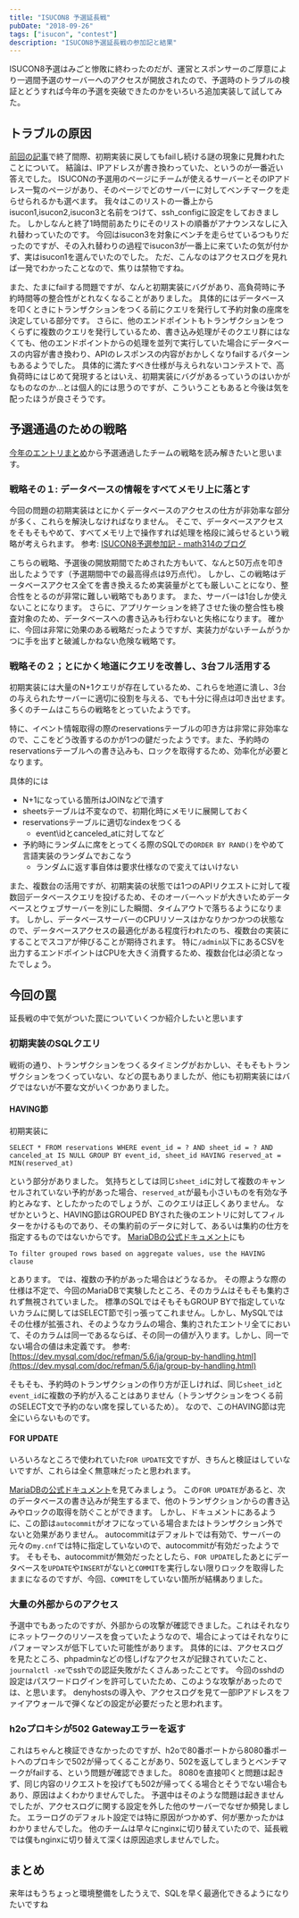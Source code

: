 ```yaml
---
title: "ISUCON8 予選延長戦"
pubDate: "2018-09-26"
tags: ["isucon", "contest"]
description: "ISUCON8予選延長戦の参加記と結果"
---
```


ISUCON8予選はみごと惨敗に終わったのだが、運営とスポンサーのご厚意により一週間予選のサーバーへのアクセスが開放されたので、予選時のトラブルの検証とどうすれば今年の予選を突破できたのかをいろいろ追加実装して試してみた。

## トラブルの原因
[前回の記事](2018/09/17/isucon.html)で終了間際、初期実装に戻してもfailし続ける謎の現象に見舞われたことについて。
結論は、IPアドレスが書き換わっていた、というのが一番近い答えでした。
ISUCONの予選用のページにチームが使えるサーバーとそのIPアドレス一覧のページがあり、そのページでどのサーバーに対してベンチマークを走らせられるかも選べます。
我々はこのリストの一番上からisucon1,isucon2,isucon3と名前をつけて、ssh\_configに設定をしておきました。
しかしなんと終了1時間前あたりにそのリストの順番がアナウンスなしに入れ替わっていたのです。
今回はisucon3を対象にベンチを走らせているつもりだったのですが、その入れ替わりの過程でisucon3が一番上に来ていたの気が付かず、実はisucon1を選んでいたのでした。
ただ、こんなのはアクセスログを見れば一発でわかったことなので、焦りは禁物ですね。

また、たまにfailする問題ですが、なんと初期実装にバグがあり、高負荷時に予約時間等の整合性がとれなくなることがありました。
具体的にはデータベースを叩くときにトランザクションをつくる前にクエリを発行して予約対象の座席を決定している部分です。
さらに、他のエンドポイントもトランザクションをつくらずに複数のクエリを発行しているため、書き込み処理がそのクエリ群にはなくても、他のエンドポイントからの処理を並列で実行していた場合にデータベースの内容が書き換わり、APIのレスポンスの内容がおかしくなりfailするパターンもあるようでした。
具体的に満たすべき仕様が与えられないコンテストで、高負荷時にはじめて発現するとはいえ、初期実装にバグがあるっていうのはいかがなものなのか…とは個人的には思うのですが、こういうこともあると今後は気を配ったほうが良さそうです。

## 予選通過のための戦略
[今年のエントリまとめ](http://isucon.net/archives/52459762.html)から予選通過したチームの戦略を読み解きたいと思います。

### 戦略その１: データベースの情報をすべてメモリ上に落とす
今回の問題の初期実装はとにかくデータベースのアクセスの仕方が非効率な部分が多く、これらを解決しなければなりません。
そこで、データベースアクセスをそもそもやめて、すべてメモリ上で操作すれば処理を格段に減らせるという戦略が考えられます。
参考: [ISUCON8予選参加記 - math314のブログ](http://math314.hateblo.jp/entry/2018/09/17/195651)

こちらの戦略、予選後の開放期間でためされた方もいて、なんと50万点を叩き出したようです（予選期間中での最高得点は9万点代）。
しかし、この戦略はデータベースアクセス全てを書き換えるため実装量がとても厳しいことになり、整合性をとるのが非常に難しい戦略でもあります。
また、サーバーは1台しか使えないことになります。
さらに、アプリケーションを終了させた後の整合性も検査対象のため、データベースへの書き込みも行わないと失格になります。
確かに、今回は非常に効果のある戦略だったようですが、実装力がないチームがうかつに手を出すと破滅しかねない危険な戦略です。

### 戦略その２；とにかく地道にクエリを改善し、3台フル活用する
初期実装には大量のN+1クエリが存在しているため、これらを地道に潰し、3台の与えられたサーバーに適切に役割を与える、でも十分に得点は叩き出せます。
多くのチームはこちらの戦略をとっていたようです。

特に、イベント情報取得の際のreservationsテーブルの叩き方は非常に非効率なので、ここをどう改善するのかが1つの鍵だったようです。また、予約時のreservationsテーブルへの書き込みも、ロックを取得するため、効率化が必要となります。

具体的には
- N+1になっている箇所はJOINなどで潰す
- sheetsテーブルは不変なので、初期化時にメモリに展開しておく
- reservationsテーブルに適切なindexをつくる
    - event\idとcanceled\_atに対してなど
- 予約時にランダムに席をとってくる際のSQLでの`ORDER BY RAND()`をやめて言語実装のランダムでおこなう
    - ランダムに返す事自体は要求仕様なので変えてはいけない

また、複数台の活用ですが、初期実装の状態では1つのAPIリクエストに対して複数回データベースクエリを投げるため、そのオーバーヘッドが大きいためデータベースとウェブサーバーを別にした瞬間、タイムアウトで落ちるようになります。
しかし、データベースサーバーのCPUリソースはかなりかつかつの状態なので、データベースアクセスの最適化がある程度行われたのち、複数台の実装にすることでスコアが伸びることが期待されます。
特に`/admin`以下にあるCSVを出力するエンドポイントはCPUを大きく消費するため、複数台化は必須となったでしょう。

## 今回の罠
延長戦の中で気がついた罠についていくつか紹介したいと思います

### 初期実装のSQLクエリ
戦術の通り、トランザクションをつくるタイミングがおかしい、そもそもトランザクションをつくっていない、などの罠もありましたが、他にも初期実装にはバグではないが不要な文がいくつかありました。

#### HAVING節
初期実装に

```
SELECT * FROM reservations WHERE event_id = ? AND sheet_id = ? AND canceled_at IS NULL GROUP BY event_id, sheet_id HAVING reserved_at = MIN(reserved_at)
```
という部分がありました。
気持ちとしては同じ`sheet_id`に対して複数のキャンセルされていない予約があった場合、`reserved_at`が最も小さいものを有効な予約とみなす、としたかったのでしょうが、このクエリは正しくありません。
なぜかというと、HAVING節はGROUPED BYされた後のエントリに対してフィルターをかけるものであり、その集約前のデータに対して、あるいは集約の仕方を指定するものではないからです。
[MariaDBの公式ドキュメント](https://mariadb.com/kb/en/library/group-by/)にも
```
To filter grouped rows based on aggregate values, use the HAVING clause
```
とあります。
では、複数の予約があった場合はどうなるか。
その際ような際の仕様は不定で、今回のMariaDBで実験したところ、そのカラムはそもそも集約されず無視されていました。
標準のSQLではそもそもGROUP BYで指定していないカラムに関してはSELECT節で引っ張ってこれません。しかし、MySQLではその仕様が拡張され、そのようなカラムの場合、集約されたエントリ全てにおいて、そのカラムは同一であるならば、その同一の値が入ります。しかし、同一でない場合の値は未定義です。
参考: [https://dev.mysql.com/doc/refman/5.6/ja/group-by-handling.html](https://dev.mysql.com/doc/refman/5.6/ja/group-by-handling.html)

そもそも、予約時のトランザクションの作り方が正しければ、同じ`sheet_id`と`event_id`に複数の予約が入ることはありません（トランザクションをつくる前のSELECT文で予約のない席を探しているため）。
なので、このHAVING節は完全にいらないものです。

#### FOR UPDATE
いろいろなところで使われていた`FOR UPDATE`文ですが、きちんと検証はしていないですが、これらは全く無意味だったと思われます。

[MariaDBの公式ドキュメント](https://mariadb.com/kb/en/library/for-update/)を見てみましょう。
この`FOR UPDATE`があると、次のデータベースの書き込みが発生するまで、他のトランザクションからの書き込みやロックの取得を防ぐことができます。
しかし、ドキュメントにあるように、この節は`autocommit`がオフになっている場合またはトランザクション外でないと効果がありません。
autocommitはデフォルトでは有効で、サーバーの元々の`my.cnf`では特に指定していないので、autocommitが有効だったようです。
そもそも、autocommitが無効だったとしたら、`FOR UPDATE`したあとにデータベースを`UPDATE`や`INSERT`がないと`COMMIT`を実行しない限りロックを取得したままになるのですが、今回、`COMMIT`をしていない箇所が結構ありました。

### 大量の外部からのアクセス
予選中でもあったのですが、外部からの攻撃が確認できました。これはそれなりにネットワークのリソースを食っていたようなので、場合によってはそれなりにパフォーマンスが低下していた可能性があります。
具体的には、アクセスログを見たところ、phpadminなどの怪しげなアクセスが記録されていたこと、`journalctl -xe`でsshでの認証失敗がたくさんあったことです。
今回のsshdの設定はパスワードログインを許可していたため、このような攻撃があったのでは、と思います。
denyhostsの導入や、アクセスログを見て一部IPアドレスをファイアウォールで弾くなどの設定が必要だったと思われます。

### h2oプロキシが502 Gatewayエラーを返す
これはちゃんと検証できなかったのですが、h2oで80番ポートから8080番ポートへのプロキシで502が帰ってくることがあり、502を返してしまうとベンチマークがfailする、という問題が確認できました。
8080を直接叩くと問題は起きず、同じ内容のリクエストを投げても502が帰ってくる場合とそうでない場合もあり、原因はよくわかりませんでした。
予選中はそのような問題は起きませんでしたが、アクセスログに関する設定を外した他のサーバーでなぜか頻発しました。
エラーログのデフォルト設定では特に原因がつかめず、何が悪かったかはわかりませんでした。
他のチームは早々にnginxに切り替えていたので、延長戦では僕もnginxに切り替えて深くは原因追求しませんでした。

## まとめ
来年はもうちょっと環境整備をしたうえで、SQLを早く最適化できるようになりたいですね
